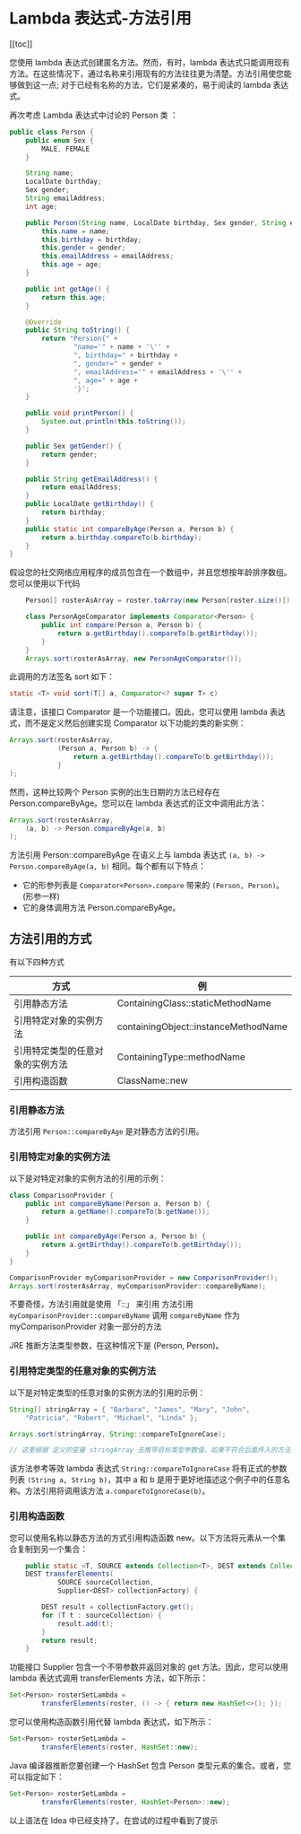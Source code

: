 # Lambda 表达式-方法引用
[[toc]]

您使用 lambda 表达式创建匿名方法。然而，有时，lambda 表达式只能调用现有方法。在这些情况下，通过名称来引用现有的方法往往更为清楚。方法引用使您能够做到这一点; 对于已经有名称的方法，它们是紧凑的，易于阅读的 lambda 表达式。

再次考虑 Lambda 表达式中讨论的 Person 类 ：

```java
public class Person {
    public enum Sex {
        MALE, FEMALE
    }

    String name;
    LocalDate birthday;
    Sex gender;
    String emailAddress;
    int age;

    public Person(String name, LocalDate birthday, Sex gender, String emailAddress, int age) {
        this.name = name;
        this.birthday = birthday;
        this.gender = gender;
        this.emailAddress = emailAddress;
        this.age = age;
    }

    public int getAge() {
        return this.age;
    }

    @Override
    public String toString() {
        return "Persion{" +
                "name='" + name + '\'' +
                ", birthday=" + birthday +
                ", gender=" + gender +
                ", emailAddress='" + emailAddress + '\'' +
                ", age=" + age +
                '}';
    }

    public void printPerson() {
        System.out.println(this.toString());
    }

    public Sex getGender() {
        return gender;
    }

    public String getEmailAddress() {
        return emailAddress;
    }
    public LocalDate getBirthday() {
        return birthday;
    }
    public static int compareByAge(Person a, Person b) {
        return a.birthday.compareTo(b.birthday);
    }
}
```

假设您的社交网络应用程序的成员包含在一个数组中，并且您想按年龄排序数组。您可以使用以下代码

```java
    Person[] rosterAsArray = roster.toArray(new Person[roster.size()]);

    class PersonAgeComparator implements Comparator<Person> {
        public int compare(Person a, Person b) {
            return a.getBirthday().compareTo(b.getBirthday());
        }
    }
    Arrays.sort(rosterAsArray, new PersonAgeComparator());
```

此调用的方法签名 sort 如下：

```java
static <T> void sort(T[] a, Comparator<? super T> c)
```

请注意，该接口 Comparator 是一个功能接口。因此，您可以使用 lambda 表达式，而不是定义然后创建实现 Comparator 以下功能的类的新实例：

```java
Arrays.sort(rosterAsArray,
            (Person a, Person b) -> {
                return a.getBirthday().compareTo(b.getBirthday());
            }
);
```

然而，这种比较两个 Person 实例的出生日期的方法已经存在 Person.compareByAge。您可以在 lambda 表达式的正文中调用此方法：

```java
Arrays.sort(rosterAsArray,
    (a, b) -> Person.compareByAge(a, b)
);
```
方法引用 Person::compareByAge 在语义上与 lambda 表达式  `(a, b) -> Person.compareByAge(a, b)` 相同。每个都有以下特点：

* 它的形参列表是 `Comparator<Person>.compare` 带来的 `(Person, Person)`。(形参一样)
* 它的身体调用方法 Person.compareByAge。

## 方法引用的方式

有以下四种方式


| 方式                             | 例                                   |
|----------------------------------|--------------------------------------|
| 引用静态方法                     | ContainingClass::staticMethodName    |
| 引用特定对象的实例方法           | containingObject::instanceMethodName |
| 引用特定类型的任意对象的实例方法 | ContainingType::methodName           |
| 引用构造函数                     | ClassName::new                       |

### 引用静态方法
方法引用 `Person::compareByAge` 是对静态方法的引用。

### 引用特定对象的实例方法

以下是对特定对象的实例方法的引用的示例：

```java
class ComparisonProvider {
    public int compareByName(Person a, Person b) {
        return a.getName().compareTo(b.getName());
    }

    public int compareByAge(Person a, Person b) {
        return a.getBirthday().compareTo(b.getBirthday());
    }
}

ComparisonProvider myComparisonProvider = new ComparisonProvider();
Arrays.sort(rosterAsArray, myComparisonProvider::compareByName);
```

不要奇怪，方法引用就是使用 「::」 来引用
方法引用 `myComparisonProvider::compareByName` 调用 `compareByName` 作为 myComparisonProvider 对象一部分的方法

JRE 推断方法类型参数，在这种情况下是 (Person, Person)。

### 引用特定类型的任意对象的实例方法

以下是对特定类型的任意对象的实例方法的引用的示例：

```java
String[] stringArray = { "Barbara", "James", "Mary", "John",
    "Patricia", "Robert", "Michael", "Linda" };

Arrays.sort(stringArray, String::compareToIgnoreCase);

// 这里根据 定义的变量 stringArray 去推导目标类型参数值，如果不符合后面传入的方法引用所对应的类型，将报错
```

该方法参考等效 lambda 表达式 `String::compareToIgnoreCase` 将有正式的参数列表 `(String a, String b)`，其中 a 和 b 是用于更好地描述这个例子中的任意名称。方法引用将调用该方法 `a.compareToIgnoreCase(b)`。

### 引用构造函数

您可以使用名称以静态方法的方式引用构造函数 new。以下方法将元素从一个集合复制到另一个集合：

```java
    public static <T, SOURCE extends Collection<T>, DEST extends Collection<T>>
    DEST transferElements(
            SOURCE sourceCollection,
            Supplier<DEST> collectionFactory) {

        DEST result = collectionFactory.get();
        for (T t : sourceCollection) {
            result.add(t);
        }
        return result;
    }
```

功能接口 Supplier 包含一个不带参数并返回对象的 get 方法。因此，您可以使用 lambda 表达式调用 transferElements 方法，如下所示：

```java
Set<Person> rosterSetLambda =
        transferElements(roster, () -> { return new HashSet<>(); });
```

您可以使用构造函数引用代替 lambda 表达式，如下所示：

```java
Set<Person> rosterSetLambda =
        transferElements(roster, HashSet::new);
```

Java 编译器推断您要创建一个 HashSet 包含 Person 类型元素的集合。或者，您可以指定如下：

```java
Set<Person> rosterSetLambda =
        transferElements(roster, HashSet<Person>::new);
```

以上语法在 Idea 中已经支持了。在尝试的过程中看到了提示
